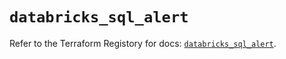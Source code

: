 # `databricks_sql_alert`

Refer to the Terraform Registory for docs: [`databricks_sql_alert`](https://registry.terraform.io/providers/databricks/databricks/1.31.0/docs/resources/sql_alert).
